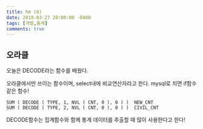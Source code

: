 ```yaml
---
title: hm (8)
date: 2019-03-27 20:00:00 -0400
tags: [개발,통계]
comments: true
---
```


## 오라클
오늘은 DECODE라는 함수를 배웠다.

오라클에서만 쓰이는 함수이며, select내에 비교연산자라고 한다.
mysql로 치면 if함수같은 함수!

```
SUM ( DECODE ( TYPE, 1, NVL ( CNT, 0 ), 0 ) )  NEW_CNT
SUM ( DECODE ( TYPE, 2, NVL ( CNT, 0 ), 0 ) )  CIVIL_CNT
```

DECODE함수는 집계함수와 함께 통계 데이터를 추출할 때 많이 사용한다고 한다!


